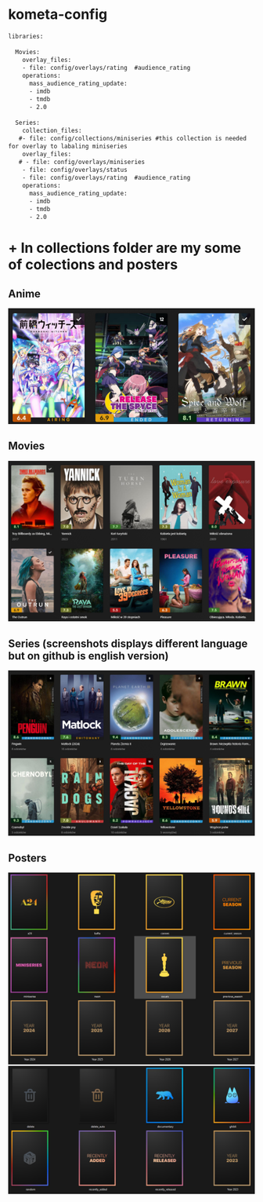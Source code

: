 # kometa-config
```
libraries:

  Movies:
    overlay_files:
    - file: config/overlays/rating	#audience_rating
    operations:
      mass_audience_rating_update:
      - imdb
      - tmdb
      - 2.0
	
  Series:
    collection_files:
   #- file: config/collections/miniseries #this collection is needed for overlay to labaling miniseries 
    overlay_files:
   # - file: config/overlays/miniseries
    - file: config/overlays/status
    - file: config/overlays/rating  #audience_rating
    operations:
      mass_audience_rating_update:
      - imdb
      - tmdb
      - 2.0
```	
# + In collections folder are my some of colections and posters

## Anime
![Anime](/readme3.png)


## Movies
![movies](/readme1.png)

## Series (screenshots displays different language but on github is english version)
![Series](/readme2.png)


## Posters
![posters](/posters1.png)
![posters](/posters2.png)
